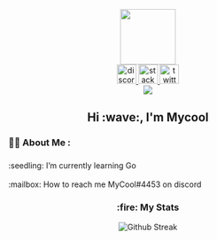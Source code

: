 [comment]: <> (Made by BETAIDK)

<div id="header" align="center">
  <img src="https://media.giphy.com/media/M9gbBd9nbDrOTu1Mqx/giphy.gif" width="100"/>
</div>

<div align="center">
  <a href="http://discordapp.com/users/474497297598906386" target="_blank">
    <img src="https://img.shields.io/static/v1?message=Discord&logo=discord&label=&color=7289DA&logoColor=white&labelColor=&style=for-the-badge" height="35" alt="discord logo"  />
  </a>
  <a href="https://stackoverflow.com/users/14918883/mycool" target="_blank">
    <img src="https://img.shields.io/static/v1?message=Stackoverflow&logo=stackoverflow&label=&color=FE7A16&logoColor=white&labelColor=&style=for-the-badge" height="35" alt="stackoverflow logo"  />
  </a>
  <a href="https://twitter.com/_MyCoolDev" target="_blank">   
<img src="https://img.shields.io/static/v1?message=Twitter&logo=twitter&label=&color=1DA1F2&logoColor=white&labelColor=&style=for-the-badge" height="35" alt="twitter logo"  />
  </a>
</div>

<div align="center">
  <img src="https://visitor-badge.laobi.icu/badge?page_id=MyCoolDev.MyCoolDev&"  />
</div>

###

<h2 align="center">Hi :wave:, I'm Mycool</h2>

###

### :woman_technologist: About Me :

###

<p align="left">:seedling: I’m currently learning Go<br><br>:mailbox: How to reach me MyCool#4453 on discord</p>

###

<h3 align="center">:fire: My Stats</h3>
<div align="center">
  <img dragable="false" src="http://github-readme-streak-stats.herokuapp.com?user=MyCoolDev&theme=dark&background=000000" alt="Github Streak"/>
</div>
